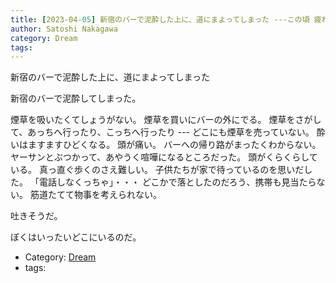 ```yaml
---
title: [2023-04-05] 新宿のバーで泥酔した上に、道にまよってしまった ---この頃 疲れる夢がおおい
author: Satoshi Nakagawa
category: Dream
tags: 
---
```


新宿のバーで泥酔した上に、道にまよってしまった

 新宿のバーで泥酔してしまった。

煙草を吸いたくてしょうがない。
煙草を買いにバーの外にでる。
煙草をさがして、あっちへ行ったり、こっちへ行ったり ---
どこにも煙草を売っていない。
酔いはますますひどくなる。
頭が痛い。
バーへの帰り路がまったくわからない。
ヤーサンとぶつかって、あやうく喧嘩になるところだった。
頭がくらくらしている。
真っ直ぐ歩くのさえ難しい。
子供たちが家で待っているのを思いだした。
「電話しなくっちゃ」・・・
どこかで落としたのだろう、携帯も見当たらない。
筋道たてて物事を考えられない。

 吐きそうだ。

 ぼくはいったいどこにいるのだ。

- Category: [Dream](https://merapano.github.io/categories.html#Dream)
- tags: 
